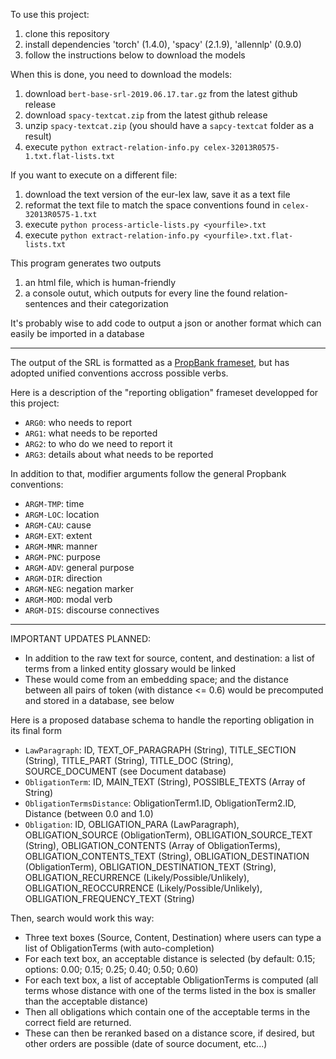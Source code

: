 To use this project:

1. clone this repository
2. install dependencies 'torch' (1.4.0), 'spacy' (2.1.9), 'allennlp' (0.9.0)
3. follow the instructions below to download the models

When this is done, you need to download the models:

1. download `bert-base-srl-2019.06.17.tar.gz` from the latest github release
2. download `spacy-textcat.zip` from the latest github release
3. unzip `spacy-textcat.zip` (you should have a `sapcy-textcat` folder as a result)
4. execute `python extract-relation-info.py celex-32013R0575-1.txt.flat-lists.txt`

If you want to execute on a different file:

1. download the text version of the eur-lex law, save it as a text file
2. reformat the text file to match the space conventions found in `celex-32013R0575-1.txt`
3. execute `python process-article-lists.py <yourfile>.txt`
4. execute `python extract-relation-info.py <yourfile>.txt.flat-lists.txt`

This program generates two outputs

1. an html file, which is human-friendly
2. a console outut, which outputs for every line the found relation-sentences and their categorization

It's probably wise to add code to output a json or another format which can easily be imported in a database

----------------------------------

The output of the SRL is formatted as a <a href="https://www.aclweb.org/anthology/J05-1004.pdf">PropBank frameset</a>, but has adopted unified conventions accross possible verbs.

Here is a description of the "reporting obligation" frameset developped for this project:

- `ARG0`: who needs to report
- `ARG1`: what needs to be reported
- `ARG2`: to who do we need to report it
- `ARG3`: details about what needs to be reported

In addition to that, modifier arguments follow the general Propbank conventions:

- `ARGM-TMP`: time
- `ARGM-LOC`: location
- `ARGM-CAU`: cause
- `ARGM-EXT`: extent
- `ARGM-MNR`: manner
- `ARGM-PNC`: purpose
- `ARGM-ADV`: general purpose
- `ARGM-DIR`: direction
- `ARGM-NEG`: negation marker
- `ARGM-MOD`: modal verb
- `ARGM-DIS`: discourse connectives

----------------------------------

IMPORTANT UPDATES PLANNED:

- In addition to the raw text for source, content, and destination: a list of terms from a linked entity glossary would be linked
- These would come from an embedding space; and the distance between all pairs of token (with distance <= 0.6) would be precomputed and stored in a database, see below

Here is a proposed database schema to handle the reporting obligation in its final form

- `LawParagraph`: ID, TEXT_OF_PARAGRAPH (String), TITLE_SECTION (String), TITLE_PART (String), TITLE_DOC (String), SOURCE_DOCUMENT (see Document database)
- `ObligationTerm`: ID, MAIN_TEXT (String), POSSIBLE_TEXTS (Array of String)
- `ObligationTermsDistance`: ObligationTerm1.ID, ObligationTerm2.ID, Distance (between 0.0 and 1.0)
- `Obligation`: ID, OBLIGATION_PARA (LawParagraph), OBLIGATION_SOURCE (ObligationTerm), OBLIGATION_SOURCE_TEXT (String), OBLIGATION_CONTENTS (Array of ObligationTerms), OBLIGATION_CONTENTS_TEXT (String), OBLIGATION_DESTINATION (ObligationTerm), OBLIGATION_DESTINATION_TEXT (String), OBLIGATION_RECURRENCE (Likely/Possible/Unlikely), OBLIGATION_REOCCURRENCE (Likely/Possible/Unlikely), OBLIGATION_FREQUENCY_TEXT (String)

Then, search would work this way:

- Three text boxes (Source, Content, Destination) where users can type a list of ObligationTerms (with auto-completion)
- For each text box, an acceptable distance is selected (by default: 0.15; options: 0.00; 0.15; 0.25; 0.40; 0.50; 0.60)
- For each text box, a list of acceptable ObligationTerms is computed (all terms whose distance with one of the terms listed in the box is smaller than the acceptable distance)
- Then all obligations which contain one of the acceptable terms in the correct field are returned.
- These can then be reranked based on a distance score, if desired, but other orders are possible (date of source document, etc...)
